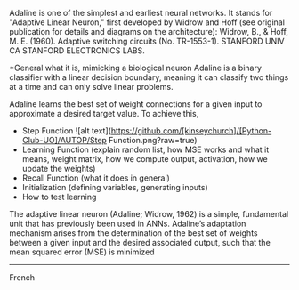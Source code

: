 Adaline is one of the simplest and earliest neural networks. It stands for "Adaptive Linear Neuron," first developed by Widrow and Hoff (see original publication for details and diagrams on the architecture):
Widrow, B., & Hoff, M. E. (1960). Adaptive switching circuits (No. TR-1553-1). STANFORD UNIV CA STANFORD ELECTRONICS LABS.

*General what it is, mimicking a biological neuron
Adaline is a binary classifier with a linear decision boundary, meaning it can classify two things at a time and can only solve linear problems. 

Adaline learns the best set of weight connections for a given input to approximate a desired target value. To achieve this, 

- Step Function
![alt text](https://github.com/[kinseychurch]/[Python-Club-UO]/AUTOP/Step Function.png?raw=true)
- Learning Function (explain random list, how MSE works and what it means, weight matrix, how we compute output, activation, how we update the weights)
- Recall Function (what it does in general)
- Initialization (defining variables, generating inputs)
- How to test learning

The adaptive linear neuron (Adaline; Widrow, 1962) is a simple, fundamental unit that has previously been used in ANNs. Adaline’s adaptation mechanism arises from the determination of the best set of weights between a given input and the desired associated output, such that the mean squared error (MSE) is minimized


-------

French

